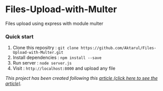# Files-Upload-with-Multer
Files upload using express with module multer

### Quick start
  1. Clone this repositry : `git clone https://github.com/Aktarul/Files-Upload-with-Multer.git`
  2. Install dependencies : `npm install --save`
  3. Run server : `node server.js`
  4. Visit : `http://localhost:8000` and upload any file
  
_This project has been created following this [article (click here to see the article)](https://scotch.io/tutorials/express-file-uploads-with-multer)._
